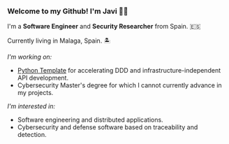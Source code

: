 ### Welcome to my Github! I'm Javi 👋🏻

I'm a **Software Engineer** and **Security Researcher** from Spain. 🇪🇸

Currently living in Malaga, Spain. 🏝

_I'm working on:_

* [Python Template](https://github.com/jparadadev/python-ddd-skeleton) for accelerating DDD and infrastructure-independent API development.
* Cybersecurity Master's degree for which I cannot currently advance in my projects.

_I'm interested in:_

* Software engineering and distributed applications.
* Cybersecurity and defense software based on traceability and detection.
